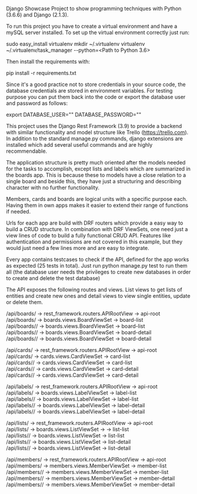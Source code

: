 Django Showcase Project to show programming techniques with Python (3.6.6) and Django (2.1.3).

To run this project you have to create a virtual environment and have a mySQL server installed. To set up the virtual
environment correctly just run:

sudo easy_install virtualenv
mkdir ~/.virtualenv
virtualenv ~/.virtualenv/task_manager --python=<Path to Python 3.6>

Then install the requirements with:

pip install -r requirements.txt

Since it's a good practice not to store credentials in your source code, the database credentials are stored in
environment variables. For testing purpose you can put them back into the code or export the database user and password
as follows:

export DATABASE_USER="<Your DB User>"
DATABASE_PASSWORD="<Your super secret password>"

This project uses the Django Rest Framework (3.9) to provide a backend with similar functionality and model structure
like Trello (https://trello.com). In addition to the standard manage.py commands, django extensions are installed which
add several useful commands and are highly recommendable.

The application structure is pretty much oriented after the models needed for the tasks to accomplish, except lists and
labels which are summarized in the boards app. This is because these to models have a close relation to a single board
and beside this, they have just a structuring and describing character with no further functionality.

Members, cards and boards are logical units with a specific purpose each. Having them in own apps makes it easier to
extend their range of functions if needed.

Urls for each app are build with DRF routers which provide a easy way to build a CRUD structure. In combination with
DRF ViewSets, one need just a view lines of code to build a fully functional CRUD API.
Features like authentication and permissions are not covered in this example, but they would just need a few lines more
and are easy to integrate.

Every app contains testcases to check if the API, defined for the app works as expected (25 tests in total). Just run
python manage.py test to run them all (the database user needs the privileges to create new databases in order to create
and delete the test database)

The API exposes the following routes and views. List views to get lists of entities and create new ones and detail views
to view single entities, update or delete them.

/api/boards/ -> rest_framework.routers.APIRootView -> api-root<br/>
/api/boards/ -> boards.views.BoardViewSet -> board-list<br/>
/api/boards/<format>/ -> boards.views.BoardViewSet -> board-list<br/>
/api/boards/<pk>/ -> boards.views.BoardViewSet -> board-detail<br/>
/api/boards/<pk><format>/ ->  boards.views.BoardViewSet -> board-detail<br/>

/api/cards/ -> rest_framework.routers.APIRootView -> api-root<br/>
/api/cards/ -> cards.views.CardViewSet -> card-list<br/>
/api/cards/<format>/ -> cards.views.CardViewSet -> card-list<br/>
/api/cards/<pk>/ -> cards.views.CardViewSet -> card-detail<br/>
/api/cards/<pk><format>/ -> cards.views.CardViewSet -> card-detail<br/>

/api/labels/ -> rest_framework.routers.APIRootView -> api-root<br/>
/api/labels/ -> boards.views.LabelViewSet -> label-list<br/>
/api/labels/<format>/ -> boards.views.LabelViewSet -> label-list<br/>
/api/labels/<pk>/ -> boards.views.LabelViewSet -> label-detail<br/>
/api/labels/<pk><format>/ -> boards.views.LabelViewSet -> label-detail<br/>

/api/lists/ -> rest_framework.routers.APIRootView -> api-root<br/>
/api/lists/ -> boards.views.ListViewSet ->  -> list-list<br/>
/api/lists/<format>/ -> boards.views.ListViewSet -> list-list<br/>
/api/lists/<pk>/ -> boards.views.ListViewSet -> list-detail<br/>
/api/lists/<pk><format>/ -> boards.views.ListViewSet -> list-detail<br/>

/api/members/ -> rest_framework.routers.APIRootView -> api-root<br/>
/api/members/ -> members.views.MemberViewSet -> member-list<br/>
/api/members/<format>/ -> members.views.MemberViewSet -> member-list<br/>
/api/members/<pk>/ -> members.views.MemberViewSet ->  member-detail<br/>
/api/members/<pk><format>/ -> members.views.MemberViewSet -> member-detail<br/>